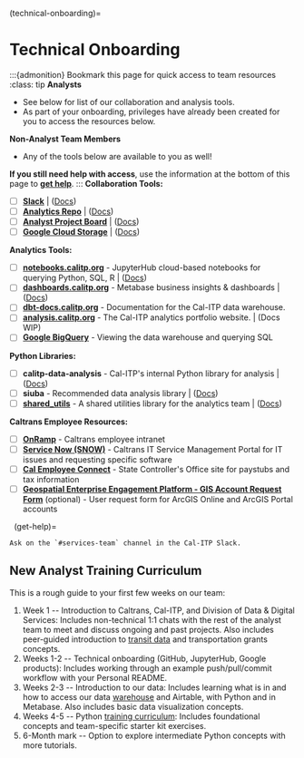 (technical-onboarding)=
# Technical Onboarding
:::{admonition} Bookmark this page for quick access to team resources
:class: tip
**Analysts**
* See below for list of our collaboration and analysis tools.
* As part of your onboarding, privileges have already been created for you to access the resources below.

**Non-Analyst Team Members**
* Any of the tools below are available to you as well!

**If you still need help with access**, use the information at the bottom of this page to [**get help**](get-help).
:::
**Collaboration Tools:**

- [ ]  [**Slack**](https://cal-itp.slack.com) | ([Docs](slack-intro))
- [ ]  [**Analytics Repo**](https://github.com/cal-itp/data-analyses) | ([Docs](analytics-repo))
- [ ]  [**Analyst Project Board**](https://github.com/cal-itp/data-analyses/projects/1) | ([Docs](analytics-project-board))
- [ ]  [**Google Cloud Storage**](https://console.cloud.google.com/storage/browser/calitp-analytics-data) | ([Docs](storing-new-data))

**Analytics Tools:**

- [ ]  **[notebooks.calitp.org](https://notebooks.calitp.org/)** - JupyterHub cloud-based notebooks for querying Python, SQL, R | ([Docs](jupyterhub-intro))
- [ ]  **[dashboards.calitp.org](https://dashboards.calitp.org/)** - Metabase business insights & dashboards | ([Docs](metabase))
- [ ]  **[dbt-docs.calitp.org](https://dbt-docs.calitp.org/)** - Documentation for the Cal-ITP data warehouse.
- [ ]  **[analysis.calitp.org](https://analysis.calitp.org/)** - The Cal-ITP analytics portfolio website. | (Docs WIP)
- [ ]  [**Google BigQuery**](https://console.cloud.google.com/bigquery) - Viewing the data warehouse and querying SQL

**Python Libraries:**

- [ ]  **calitp-data-analysis** - Cal-ITP's internal Python library for analysis | ([Docs](calitp-data-analysis))
- [ ]  **siuba** - Recommended data analysis library | ([Docs](siuba))
- [ ]  [**shared_utils**](https://github.com/cal-itp/data-analyses/tree/main/_shared_utils) - A shared utilities library for the analytics team | ([Docs](shared-utils))

**Caltrans Employee Resources:**

- [ ]  [**OnRamp**](https://onramp.dot.ca.gov/) - Caltrans employee intranet
- [ ]  [**Service Now (SNOW)**](https://cdotprod.service-now.com/sp) - Caltrans IT Service Management Portal for IT issues and requesting specific software
- [ ]  [**Cal Employee Connect**](https://connect.sco.ca.gov/) - State Controller's Office site for paystubs and tax information
- [ ]  [**Geospatial Enterprise Engagement Platform - GIS Account Request Form**](https://sv03tmcpo.ct.dot.ca.gov/portal/apps/sites/#/geep/pages/account-request) (optional) - User request form for ArcGIS Online and ArcGIS Portal accounts

&nbsp;
(get-help)=
```{admonition} Still need access to a non-Caltrans tool above?
Ask on the `#services-team` channel in the Cal-ITP Slack.
```

## New Analyst Training Curriculum
This is a rough guide to your first few weeks on our team:
1. Week 1 -- Introduction to Caltrans, Cal-ITP, and Division of Data & Digital Services: Includes non-technical 1:1 chats with the rest of the analyst team to meet and discuss ongoing and past projects. Also includes peer-guided introduction to [transit data](https://docs.calitp.org/data-infra/warehouse/what_is_gtfs.html) and transportation grants concepts.
2. Weeks 1-2 -- Technical onboarding (GitHub, JupyterHub, Google products): Includes working through an example push/pull/commit workflow with your Personal README.
3. Weeks 2-3 -- Introduction to our data: Includes learning what is in and how to access our data [warehouse](https://docs.calitp.org/data-infra/warehouse/warehouse_starter_kit.html) and Airtable, with Python and in Metabase. Also includes basic data visualization concepts.
4. Weeks 4-5 -- Python [training curriculum](https://docs.calitp.org/data-infra/analytics_new_analysts/overview.html): Includes foundational concepts and team-specific starter kit exercises.
5. 6-Month mark -- Option to explore intermediate Python concepts with more tutorials.
